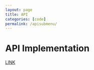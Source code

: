 ```yaml
---
layout: page
title: API
categories: [code]
permalink: /apisubmenu/
---
```

# API Implementation

[LINK](https://kalanicabralomana.github.io/Fastpages/apiimplementation)